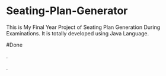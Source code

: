 # Seating-Plan-Generator

This is My Final Year Project of Seating Plan Generation During Examinations. It is totally developed using Java Language.





























































#Done










































































































.




































































































































































































































































































































































































































































































.






































